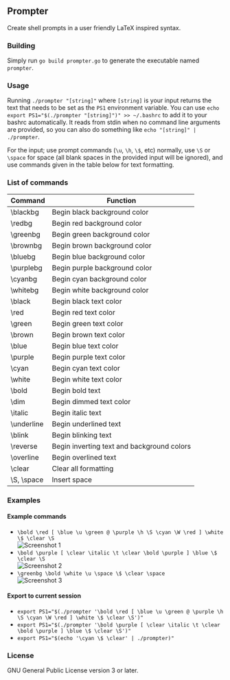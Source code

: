 ## Prompter
Create shell prompts in a user friendly LaTeX inspired syntax.

### Building
Simply run `go build prompter.go` to generate the executable named `prompter`.

### Usage
Running `./prompter "[string]"` where `[string]` is your input returns the text that needs to be set as the `PS1` environment variable. You can use `echo export PS1="$(./prompter "[string]")" >> ~/.bashrc` to add it to your bashrc automatically. It reads from stdin when no command line arguments are provided, so you can also do something like `echo "[string]" | ./prompter`.

For the input; use prompt commands (`\u`, `\h`, `\$`, etc) normally, use `\S` or `\space` for space (all blank spaces in the provided input will be ignored), and use commands given in the table below for text formatting.

### List of commands
| Command     | Function                                   |
| ----------- | ------------------------------------------ |
| \blackbg    | Begin black background color               |
| \redbg      | Begin red background color                 |
| \greenbg    | Begin green background color               |
| \brownbg    | Begin brown background color               |
| \bluebg     | Begin blue background color                |
| \purplebg   | Begin purple background color              |
| \cyanbg     | Begin cyan background color                |
| \whitebg    | Begin white background color               |
| \black      | Begin black text color                     |
| \red        | Begin red text color                       |
| \green      | Begin green text color                     |
| \brown      | Begin brown text color                     |
| \blue       | Begin blue text color                      |
| \purple     | Begin purple text color                    |
| \cyan       | Begin cyan text color                      |
| \white      | Begin white text color                     |
| \bold       | Begin bold text                            |
| \dim        | Begin dimmed text color                    |
| \italic     | Begin italic text                          |
| \underline  | Begin underlined text                      |
| \blink      | Begin blinking text                        |
| \reverse    | Begin inverting text and background colors |
| \overline   | Begin overlined text                       |
| \clear      | Clear all formatting                       |
| \S, \space  | Insert space                               |


### Examples
#### Example commands
* `\bold \red [ \blue \u \green @ \purple \h \S \cyan \W \red ] \white \$ \clear \S`  
  ![Screenshot 1](https://yusacetin.github.io/project-screenshots/prompter/1.png)  
* `\bold \purple [ \clear \italic \t \clear \bold \purple ] \blue \$ \clear \S`  
  ![Screenshot 2](https://yusacetin.github.io/project-screenshots/prompter/2.png)  
* `\greenbg \bold \white \u \space \$ \clear \space`  
  ![Screenshot 3](https://yusacetin.github.io/project-screenshots/prompter/3.png)
#### Export to current session
* `export PS1="$(./prompter '\bold \red [ \blue \u \green @ \purple \h \S \cyan \W \red ] \white \$ \clear \S')"`
* `export PS1="$(./prompter '\bold \purple [ \clear \italic \t \clear \bold \purple ] \blue \$ \clear \S')"`
* `export PS1="$(echo '\cyan \$ \clear' | ./prompter)"`

### License
GNU General Public License version 3 or later.